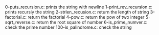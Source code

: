 0-puts_recursion.c: prints the string with newline
1-print_rev_recursion.c: prints recursly the string
2-strlen_recusion.c: return the length of string
3-factorial.c: return the factorial
4-pow.c: return the pow of two integer
5-sqrt_reverse.c: return the root square of number
6-is_prime_numver.c: check the prime number
100-is_palindrome.c: check the string
